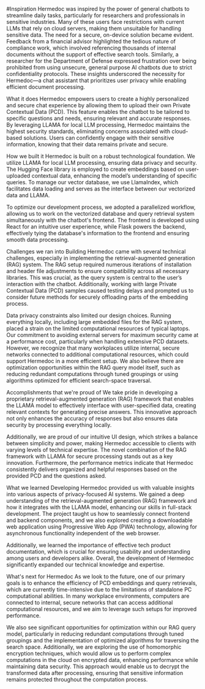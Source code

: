 #Inspiration
Hermedoc was inspired by the power of general chatbots to streamline daily tasks, particularly for researchers and professionals in sensitive industries. Many of these users face restrictions with current LLMs that rely on cloud servers, making them unsuitable for handling sensitive data. The need for a secure, on-device solution became evident. Feedback from a financial advisor highlighted the tedious nature of compliance work, which involved referencing thousands of internal documents without the support of effective search tools. Similarly, a researcher for the Department of Defense expressed frustration over being prohibited from using unsecure, general purpose AI chatbots due to strict confidentiality protocols. These insights underscored the necessity for Hermedoc—a chat assistant that prioritizes user privacy while enabling efficient document processing.

What it does
Hermedoc empowers users to create a highly personalized and secure chat experience by allowing them to upload their own Private Contextual Data (PCD). This feature enables the chatbot to be tailored to specific questions and needs, ensuring relevant and accurate responses. By leveraging LLAMA for local LLM processing, Hermedoc maintains the highest security standards, eliminating concerns associated with cloud-based solutions. Users can confidently engage with their sensitive information, knowing that their data remains private and secure.

How we built it
Hermedoc is built on a robust technological foundation. We utilize LLAMA for local LLM processing, ensuring data privacy and security. The Hugging Face library is employed to create embeddings based on user-uploaded contextual data, enhancing the model’s understanding of specific queries. To manage our vector database, we use LlamaIndex, which facilitates data loading and serves as the interface between our vectorized data and LLAMA.

To optimize our development process, we adopted a parallelized workflow, allowing us to work on the vectorized database and query retrieval system simultaneously with the chatbot's frontend. The frontend is developed using React for an intuitive user experience, while Flask powers the backend, effectively tying the database's information to the frontend and ensuring smooth data processing.

Challenges we ran into
Building Hermedoc came with several technical challenges, especially in implementing the retrieval-augmented generation (RAG) system. The RAG setup required numerous iterations of installation and header file adjustments to ensure compatibility across all necessary libraries. This was crucial, as the query system is central to the user’s interaction with the chatbot. Additionally, working with large Private Contextual Data (PCD) samples caused testing delays and prompted us to consider future methods for securely offloading parts of the embedding process.

Data privacy constraints also limited our design choices. Running everything locally, including large embedded files for the RAG system, placed a strain on the limited computational resources of typical laptops. Our commitment to avoiding external servers for maximum security came at a performance cost, particularly when handling extensive PCD datasets. However, we recognize that many workplaces utilize internal, secure networks connected to additional computational resources, which could support Hermedoc in a more efficient setup. We also believe there are optimization opportunities within the RAG query model itself, such as reducing redundant computations through tuned groupings or using algorithms optimized for efficient search-space traversal.

Accomplishments that we're proud of
We take pride in developing a proprietary retrieval-augmented generation (RAG) framework that enables the LLAMA model to effectively interface with user-specified data, creating relevant contexts for generating precise answers. This innovative approach not only enhances the accuracy of responses but also ensures data security by processing everything locally.

Additionally, we are proud of our intuitive UI design, which strikes a balance between simplicity and power, making Hermedoc accessible to clients with varying levels of technical expertise. The novel combination of the RAG framework with LLAMA for secure processing stands out as a key innovation. Furthermore, the performance metrics indicate that Hermedoc consistently delivers organized and helpful responses based on the provided PCD and the questions asked.

What we learned
Developing Hermedoc provided us with valuable insights into various aspects of privacy-focused AI systems. We gained a deep understanding of the retrieval-augmented generation (RAG) framework and how it integrates with the LLAMA model, enhancing our skills in full-stack development. The project taught us how to seamlessly connect frontend and backend components, and we also explored creating a downloadable web application using Progressive Web App (PWA) technology, allowing for asynchronous functionality independent of the web browser.

Additionally, we learned the importance of effective tech product documentation, which is crucial for ensuring usability and understanding among users and developers alike. Overall, the development of Hermedoc significantly expanded our technical knowledge and expertise.

What's next for Hermedoc
As we look to the future, one of our primary goals is to enhance the efficiency of PCD embeddings and query retrievals, which are currently time-intensive due to the limitations of standalone PC computational abilities. In many workplace environments, computers are connected to internal, secure networks that can access additional computational resources, and we aim to leverage such setups for improved performance.

We also see significant opportunities for optimization within our RAG query model, particularly in reducing redundant computations through tuned groupings and the implementation of optimized algorithms for traversing the search space. Additionally, we are exploring the use of homomorphic encryption techniques, which would allow us to perform complex computations in the cloud on encrypted data, enhancing performance while maintaining data security. This approach would enable us to decrypt the transformed data after processing, ensuring that sensitive information remains protected throughout the computation process.
